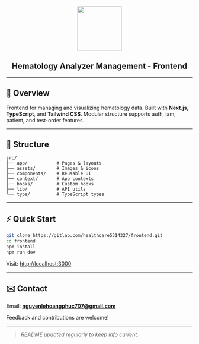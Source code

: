 <div align="center">

<img src="https://user-images.githubusercontent.com/5457539/151701924-cbdf9ff8-3e9b-4e5c-b036-43e1ec0bbbef.png" height="120" />

<h2>Hematology Analyzer Management - Frontend</h2>

</div>

---

## 🚀 Overview

Frontend for managing and visualizing hematology data. Built with **Next.js**, **TypeScript**, and **Tailwind CSS**. Modular structure supports auth, iam, patient, and test-order features.

---

## 📁 Structure

```
src/
├── app/           # Pages & layouts
├── assets/        # Images & icons
├── components/    # Reusable UI
├── context/       # App contexts
├── hooks/         # Custom hooks
├── lib/           # API utils
└── type/          # TypeScript types
```

---

## ⚡ Quick Start

```bash
git clone https://gitlab.com/healthcare5314327/frontend.git
cd frontend
npm install
npm run dev
```

Visit: [http://localhost:3000](http://localhost:3000)

---

## ✉️ Contact

Email: **[nguyenlehoangphuc707@gmail.com](mailto:nguyenlehoangphuc707@gmail.com)**

Feedback and contributions are welcome!

---

> *README updated regularly to keep info current.*
